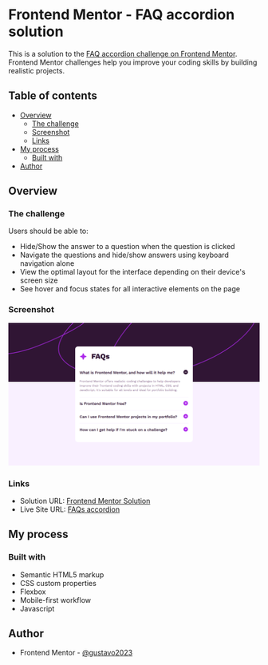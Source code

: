 # Frontend Mentor - FAQ accordion solution

This is a solution to the [FAQ accordion challenge on Frontend Mentor](https://www.frontendmentor.io/challenges/faq-accordion-wyfFdeBwBz). Frontend Mentor challenges help you improve your coding skills by building realistic projects.

## Table of contents

- [Overview](#overview)
  - [The challenge](#the-challenge)
  - [Screenshot](#screenshot)
  - [Links](#links)
- [My process](#my-process)
  - [Built with](#built-with)
- [Author](#author)

## Overview

### The challenge

Users should be able to:

- Hide/Show the answer to a question when the question is clicked
- Navigate the questions and hide/show answers using keyboard navigation alone
- View the optimal layout for the interface depending on their device's screen size
- See hover and focus states for all interactive elements on the page

### Screenshot

![Live site screenshot](./design/screencapture.png)

### Links

- Solution URL: [Frontend Mentor Solution](https://www.frontendmentor.io/solutions/interactive-faqs-accordion-component-HUkavGGxTy)
- Live Site URL: [FAQs accordion](https://gustavo2023.github.io/faq-accordion-component/)

## My process

### Built with

- Semantic HTML5 markup
- CSS custom properties
- Flexbox
- Mobile-first workflow
- Javascript

## Author

- Frontend Mentor - [@gustavo2023](https://www.frontendmentor.io/profile/gustavo2023)
